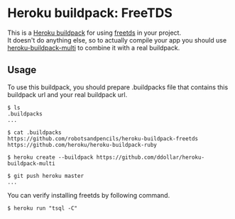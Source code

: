 Heroku buildpack: FreeTDS
=======================

This is a [Heroku buildpack](http://devcenter.heroku.com/articles/buildpacks) for using [freetds](http://www.freetds.org/) in your project.  
It doesn't do anything else, so to actually compile your app you should use [heroku-buildpack-multi](https://github.com/ddollar/heroku-buildpack-multi) to combine it with a real buildpack.

Usage
-----
To use this buildpack, you should prepare .buildpacks file that contains this buildpack url and your real buildpack url.  

    $ ls
    .buildpacks
    ...
    
    $ cat .buildpacks
    https://github.com/robotsandpencils/heroku-buildpack-freetds
    https://github.com/heroku/heroku-buildpack-ruby

    $ heroku create --buildpack https://github.com/ddollar/heroku-buildpack-multi

    $ git push heroku master
    ...

You can verify installing freetds by following command.

    $ heroku run "tsql -C"

